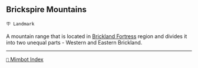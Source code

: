 ## Brickspire Mountains

`🪧 Landmark`

A mountain range that is located in [Brickland Fortress](<https://zeithalt.github.io/r/brickland_fortress.html>) region and divides it into two unequal parts - Western and Eastern Brickland.

-----
[`📑` Mimbot Index](<https://zeithalt.github.io/r/#50d0>)
<!---
keywords: brickland
aliases: 
-->